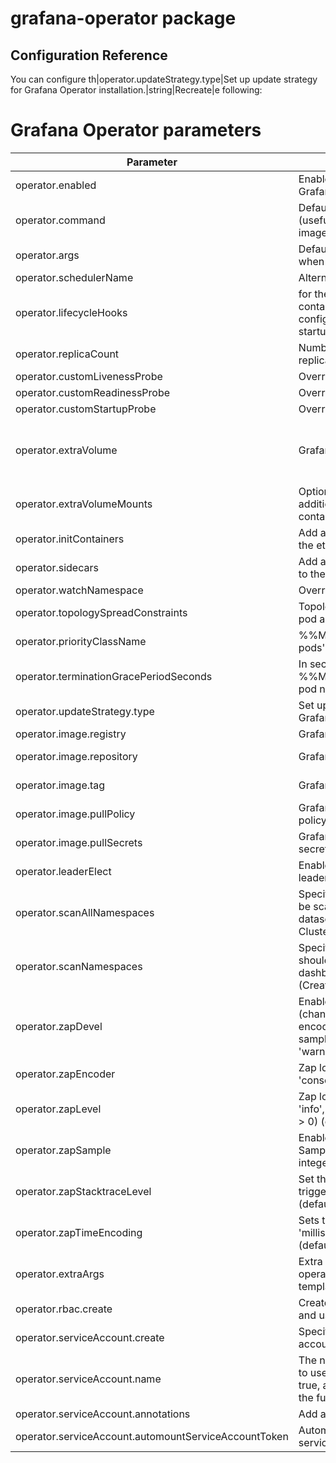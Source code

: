 # grafana-operator package

## Configuration Reference
You can configure th|operator.updateStrategy.type|Set up update strategy for Grafana Operator installation.|string|Recreate|e following:

# Grafana Operator parameters
|Parameter|Description|Type|Default|
|---------|-----------|----|-------|
|operator.enabled|Enable the deployment of the Grafana Operator|strng|true|
|operator.command|Default container command (useful when using custom images)|string|[]|
|operator.args|Default container args (useful when using custom images)|string|[]|
|operator.schedulerName|Alternative scheduler|string|""|
|operator.lifecycleHooks|for the grafana-operator container to automate configuration before or after startup|string|{}|
|operator.replicaCount|Number of grafana-operator Pod replicas|integer|1|
|operator.customLivenessProbe|Override default liveness probe|string|{}|
|operator.customReadinessProbe|Override default readiness probe|string|{}|
|operator.customStartupProbe|Override default startup probe|string|{}|
|operator.extraVolume|Grafana Operator image registry|string|Optionally specify extra list of additional volumes for etcd pods|string|[]|
|operator.extraVolumeMounts|Optionally specify extra list of additional volumeMounts for etcd container(s)|string|[]|
|operator.initContainers|Add additional init containers to the etcd pods|string|[]|
|operator.sidecars|Add additional sidecar containers to the etcd pods|string|[]|
|operator.watchNamespace|Override the namespace to watch|string|""|
|operator.topologySpreadConstraints|Topology Spread Constraints for pod assignment|string|[]|
|operator.priorityClassName|%%MAIN_CONTAINER_NAME%% pods' priorityClassName|string|""|
|operator.terminationGracePeriodSeconds|In seconds, time the given to the %%MAIN_CONTAINER_NAME%% pod needs to terminate gracefully|string|""|
|operator.updateStrategy.type|Set up update strategy for Grafana Operator installation.|string|Recreate|
|operator.image.registry|Grafana Operator image registry|string|docker.io|
|operator.image.repository|Grafana Operator image name|string|bitnami/grafana-operator|
|operator.image.tag|Grafana Operator image tag|string|4.4.1-debian-10-r10|
|operator.image.pullPolicy|Grafana Operator image pull policy|string|IfNotPresent|
|operator.image.pullSecrets|Grafana Operator image pull secrets|string|[]|
|operator.leaderElect|Enables or disables the operator leader Election.|string|true|
|operator.scanAllNamespaces|Specify if all namespace should be scanned for dashboards and datasources. (Creates ClusterRole)|string|false|
|operator.scanNamespaces|Specify the namespaces which should be scanned for dashboards and datasources (Creates ClusterRole)|string|[]|
|operator.zapDevel|Enable zap development mode (changes defaults to console encoder, debug log level, disables sampling and stacktrace from 'warning' level)|string|false|
|operator.zapEncoder|Zap log encoding ('json' or 'console')|string|""|
|operator.zapLevel|Zap log level (one of 'debug', 'info', 'error' or any integer value > 0) (default info)|string|""|
|operator.zapSample|Enable zap log sampling. Sampling will be disabled for integer log levels > 1|string|""|
|operator.zapStacktraceLevel|Set the minimum log level that triggers stacktrace generation (default error)|string|""|
|operator.zapTimeEncoding|Sets the zap time format ('epoch', 'millis', 'nano', or 'iso8601') (default )|string|""|
|operator.extraArgs|Extra arguments for the grafana operator (Evaluated as a template)|string|[]|
|operator.rbac.create|Create specifies whether to install and use RBAC rules|string|true|
|operator.serviceAccount.create|Specifies whether a service account should be created|string|true|
|operator.serviceAccount.name|The name of the service account to use. If not set and create is true, a name is generated using the fullname template|string|""|
|operator.serviceAccount.annotations|Add annotations|string|{}|
|operator.serviceAccount.automountServiceAccountToken|Automount API credentials for a service account.|string|true|
